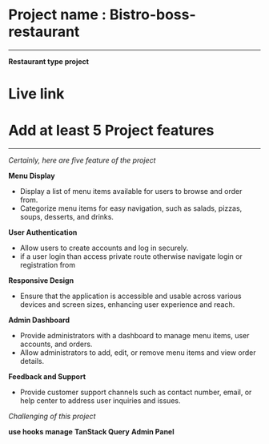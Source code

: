 # Project name : Bistro-boss-restaurant 
 ---

 __Restaurant type project__


# Live link 
 
# Add at least 5 Project features
 ---

 _Certainly, here are five feature of the project_

__Menu Display__
   - Display a list of menu items available for users to browse and order from.
   - Categorize menu items for easy navigation, such as salads, pizzas, soups, desserts, and drinks.

__User Authentication__
  - Allow users to create accounts and log in securely.
  - if a user login than access private route otherwise navigate login or registration from

__Responsive Design__
   - Ensure that the application is accessible and usable across various devices and screen sizes, enhancing user experience and reach.

__Admin Dashboard__
  - Provide administrators with a dashboard to manage menu items, user accounts, and orders.
  - Allow administrators to add, edit, or remove menu items and view order details.
  
__Feedback and Support__
   - Provide customer support channels such as contact number, email, or help center to address user inquiries and issues.


 _Challenging of this project_ 

__use hooks manage__
__TanStack Query__
__Admin Panel__

